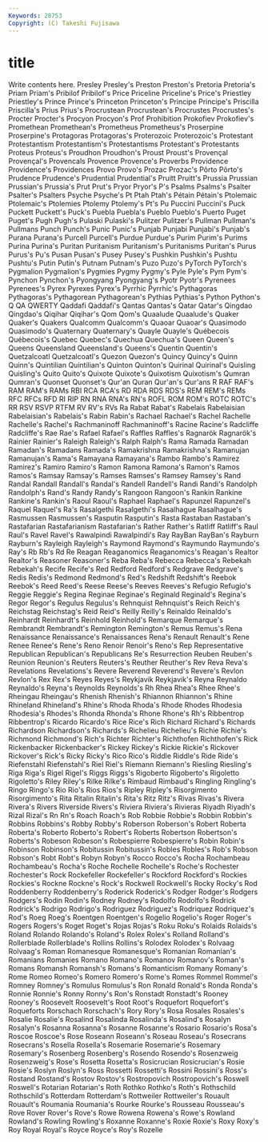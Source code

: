 ```yaml
---
Keywords: 28753 
Copyright: (C) Takeshi Fujisawa
---
```


# title

Write contents here.
 Presley Presley's Preston Preston's
Pretoria Pretoria's Priam Priam's Pribilof Pribilof's Price Priceline Priceline's Price's
Priestley Priestley's Prince Prince's Princeton Princeton's Principe Principe's Priscilla Priscilla's
Prius Prius's Procrustean Procrustean's Procrustes Procrustes's Procter Procter's Procyon Procyon's
Prof Prohibition Prokofiev Prokofiev's Promethean Promethean's Prometheus Prometheus's Proserpine Proserpine's
Protagoras Protagoras's Proterozoic Proterozoic's Protestant Protestantism Protestantism's Protestantisms Protestant's Protestants
Proteus Proteus's Proudhon Proudhon's Proust Proust's Provençal Provençal's Provencals Provence
Provence's Proverbs Providence Providence's Providences Provo Provo's Prozac Prozac's Pôrto
Pôrto's Prudence Prudence's Prudential Prudential's Pruitt Pruitt's Prussia Prussian Prussian's
Prussia's Prut Prut's Pryor Pryor's P's Psalms Psalms's Psalter Psalter's
Psalters Psyche Psyche's Pt Ptah Ptah's Pétain Pétain's Ptolemaic Ptolemaic's
Ptolemies Ptolemy Ptolemy's Pt's Pu Puccini Puccini's Puck Puckett Puckett's
Puck's Puebla Puebla's Pueblo Pueblo's Puerto Puget Puget's Pugh Pugh's
Pulaski Pulaski's Pulitzer Pulitzer's Pullman Pullman's Pullmans Punch Punch's Punic
Punic's Punjab Punjabi Punjabi's Punjab's Purana Purana's Purcell Purcell's Purdue
Purdue's Purim Purim's Purims Purina Purina's Puritan Puritanism Puritanism's Puritanisms
Puritan's Purus Purus's Pu's Pusan Pusan's Pusey Pusey's Pushkin Pushkin's
Pushtu Pushtu's Putin Putin's Putnam Putnam's Puzo Puzo's PyTorch PyTorch's
Pygmalion Pygmalion's Pygmies Pygmy Pygmy's Pyle Pyle's Pym Pym's Pynchon
Pynchon's Pyongyang Pyongyang's Pyotr Pyotr's Pyrenees Pyrenees's Pyrex Pyrexes Pyrex's
Pyrrhic Pyrrhic's Pythagoras Pythagoras's Pythagorean Pythagorean's Pythias Pythias's Python Python's
Q QA QWERTY Qaddafi Qaddafi's Qantas Qantas's Qatar Qatar's Qingdao
Qingdao's Qiqihar Qiqihar's Qom Qom's Quaalude Quaalude's Quaker Quaker's Quakers
Qualcomm Qualcomm's Quaoar Quaoar's Quasimodo Quasimodo's Quaternary Quaternary's Quayle Quayle's
Québecois Québecois's Quebec Quebec's Quechua Quechua's Queen Queen's Queens Queensland
Queensland's Queens's Quentin Quentin's Quetzalcoatl Quetzalcoatl's Quezon Quezon's Quincy Quincy's
Quinn Quinn's Quintilian Quintilian's Quinton Quinton's Quirinal Quirinal's Quisling Quisling's
Quito Quito's Quixote Quixote's Quixotism Quixotism's Qumran Qumran's Quonset Quonset's
Qur'an Quran Qur'an's Qur'ans R RAF RAF's RAM RAM's RAMs
RBI RCA RCA's RD RDA RDS RDS's REM REM's REMs
RFC RFCs RFD RI RIP RN RNA RNA's RN's ROFL
ROM ROM's ROTC ROTC's RR RSV RSVP RTFM RV RV's
RVs Ra Rabat Rabat's Rabelais Rabelaisian Rabelaisian's Rabelais's Rabin Rabin's
Rachael Rachael's Rachel Rachelle Rachelle's Rachel's Rachmaninoff Rachmaninoff's Racine Racine's
Radcliffe Radcliffe's Rae Rae's Rafael Rafael's Raffles Raffles's Ragnarök Ragnarök's
Rainier Rainier's Raleigh Raleigh's Ralph Ralph's Rama Ramada Ramadan Ramadan's
Ramadans Ramada's Ramakrishna Ramakrishna's Ramanujan Ramanujan's Rama's Ramayana Ramayana's Rambo
Rambo's Ramirez Ramirez's Ramiro Ramiro's Ramon Ramona Ramona's Ramon's Ramos
Ramos's Ramsay Ramsay's Ramses Ramses's Ramsey Ramsey's Rand Randal Randall
Randall's Randal's Randell Randell's Randi Randi's Randolph Randolph's Rand's Randy
Randy's Rangoon Rangoon's Rankin Rankine Rankine's Rankin's Raoul Raoul's Raphael
Raphael's Rapunzel Rapunzel's Raquel Raquel's Ra's Rasalgethi Rasalgethi's Rasalhague Rasalhague's
Rasmussen Rasmussen's Rasputin Rasputin's Rasta Rastaban Rastaban's Rastafarian Rastafarianism Rastafarian's
Rather Rather's Ratliff Ratliff's Raul Raul's Ravel Ravel's Rawalpindi Rawalpindi's
Ray RayBan RayBan's Rayburn Rayburn's Rayleigh Rayleigh's Raymond Raymond's Raymundo
Raymundo's Ray's Rb Rb's Rd Re Reagan Reaganomics Reaganomics's Reagan's
Realtor Realtor's Reasoner Reasoner's Reba Reba's Rebecca Rebecca's Rebekah Rebekah's
Recife Recife's Red Redford Redford's Redgrave Redgrave's Redis Redis's Redmond
Redmond's Red's Redshift Redshift's Reebok Reebok's Reed Reed's Reese Reese's
Reeves Reeves's Refugio Refugio's Reggie Reggie's Regina Reginae Reginae's Reginald
Reginald's Regina's Regor Regor's Regulus Regulus's Rehnquist Rehnquist's Reich Reich's
Reichstag Reichstag's Reid Reid's Reilly Reilly's Reinaldo Reinaldo's Reinhardt Reinhardt's
Reinhold Reinhold's Remarque Remarque's Rembrandt Rembrandt's Remington Remington's Remus Remus's
Rena Renaissance Renaissance's Renaissances Rena's Renault Renault's Rene Renee Renee's
Rene's Reno Renoir Renoir's Reno's Rep Representative Republican Republican's Republicans
Re's Resurrection Reuben Reuben's Reunion Reunion's Reuters Reuters's Reuther Reuther's
Rev Reva Reva's Revelations Revelations's Revere Reverend Reverend's Revere's Revlon
Revlon's Rex Rex's Reyes Reyes's Reykjavik Reykjavik's Reyna Reynaldo Reynaldo's
Reyna's Reynolds Reynolds's Rh Rhea Rhea's Rhee Rhee's Rheingau Rheingau's
Rhenish Rhenish's Rhiannon Rhiannon's Rhine Rhineland Rhineland's Rhine's Rhoda Rhoda's
Rhode Rhodes Rhodesia Rhodesia's Rhodes's Rhonda Rhonda's Rhone Rhone's Rh's
Ribbentrop Ribbentrop's Ricardo Ricardo's Rice Rice's Rich Richard Richard's Richards
Richardson Richardson's Richards's Richelieu Richelieu's Richie Richie's Richmond Richmond's Rich's
Richter Richter's Richthofen Richthofen's Rick Rickenbacker Rickenbacker's Rickey Rickey's Rickie
Rickie's Rickover Rickover's Rick's Ricky Ricky's Rico Rico's Riddle Riddle's
Ride Ride's Riefenstahl Riefenstahl's Riel Riel's Riemann Riemann's Riesling Riesling's
Riga Riga's Rigel Rigel's Riggs Riggs's Rigoberto Rigoberto's Rigoletto Rigoletto's
Riley Riley's Rilke Rilke's Rimbaud Rimbaud's Ringling Ringling's Ringo Ringo's
Rio Rio's Rios Rios's Ripley Ripley's Risorgimento Risorgimento's Rita Ritalin
Ritalin's Rita's Ritz Ritz's Rivas Rivas's Rivera Rivera's Rivers Riverside
Rivers's Riviera Riviera's Rivieras Riyadh Riyadh's Rizal Rizal's Rn Rn's
Roach Roach's Rob Robbie Robbie's Robbin Robbin's Robbins Robbins's Robby
Robby's Roberson Roberson's Robert Roberta Roberta's Roberto Roberto's Robert's Roberts
Robertson Robertson's Roberts's Robeson Robeson's Robespierre Robespierre's Robin Robin's Robinson
Robinson's Robitussin Robitussin's Robles Robles's Rob's Robson Robson's Robt Robt's
Robyn Robyn's Rocco Rocco's Rocha Rochambeau Rochambeau's Rocha's Roche Rochelle
Rochelle's Roche's Rochester Rochester's Rock Rockefeller Rockefeller's Rockford Rockford's Rockies
Rockies's Rockne Rockne's Rock's Rockwell Rockwell's Rocky Rocky's Rod Roddenberry
Roddenberry's Roderick Roderick's Rodger Rodger's Rodgers Rodgers's Rodin Rodin's Rodney
Rodney's Rodolfo Rodolfo's Rodrick Rodrick's Rodrigo Rodrigo's Rodriguez Rodriguez's Rodriquez
Rodriquez's Rod's Roeg Roeg's Roentgen Roentgen's Rogelio Rogelio's Roger Roger's
Rogers Rogers's Roget Roget's Rojas Rojas's Roku Roku's Rolaids Rolaids's
Roland Rolando Rolando's Roland's Rolex Rolex's Rolland Rolland's Rollerblade Rollerblade's
Rollins Rollins's Rolodex Rolodex's Rolvaag Rolvaag's Roman Romanesque Romanesque's Romanian
Romanian's Romanians Romanies Romano Romano's Romanov Romanov's Roman's Romans Romansh
Romansh's Romans's Romanticism Romany Romany's Rome Romeo Romeo's Romero Romero's
Rome's Romes Rommel Rommel's Romney Romney's Romulus Romulus's Ron Ronald
Ronald's Ronda Ronda's Ronnie Ronnie's Ronny Ronny's Ron's Ronstadt Ronstadt's
Rooney Rooney's Roosevelt Roosevelt's Root Root's Roquefort Roquefort's Roqueforts Rorschach
Rorschach's Rory Rory's Rosa Rosales Rosales's Rosalie Rosalie's Rosalind Rosalinda
Rosalinda's Rosalind's Rosalyn Rosalyn's Rosanna Rosanna's Rosanne Rosanne's Rosario Rosario's
Rosa's Roscoe Roscoe's Rose Roseann Roseann's Roseau Roseau's Rosecrans Rosecrans's
Rosella Rosella's Rosemarie Rosemarie's Rosemary Rosemary's Rosenberg Rosenberg's Rosendo Rosendo's
Rosenzweig Rosenzweig's Rose's Rosetta Rosetta's Rosicrucian Rosicrucian's Rosie Rosie's Roslyn
Roslyn's Ross Rossetti Rossetti's Rossini Rossini's Ross's Rostand Rostand's Rostov
Rostov's Rostropovich Rostropovich's Roswell Roswell's Rotarian Rotarian's Roth Rothko Rothko's
Roth's Rothschild Rothschild's Rotterdam Rotterdam's Rottweiler Rottweiler's Rouault Rouault's Roumania
Roumania's Rourke Rourke's Rousseau Rousseau's Rove Rover Rover's Rove's Rowe
Rowena Rowena's Rowe's Rowland Rowland's Rowling Rowling's Roxanne Roxanne's Roxie
Roxie's Roxy Roxy's Roy Royal Royal's Royce Royce's Roy's Rozelle
